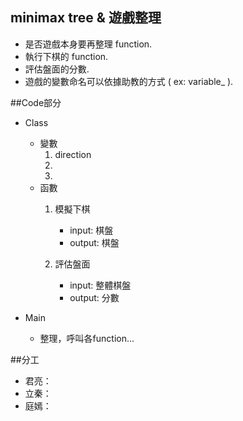## minimax tree & 遊戲整理
- 是否遊戲本身要再整理 function.
- 執行下棋的 function.
- 評估盤面的分數.
- 遊戲的變數命名可以依據助教的方式 ( ex: variable_ ).


##Code部分
- Class
  - 變數
    1. direction
    2. 
    3. 
  - 函數
    1. 模擬下棋
    	- input:  棋盤
    	- output: 棋盤

    2. 評估盤面
    	- input: 整體棋盤
    	- output: 分數

- Main
  - 整理，呼叫各function...

##分工
- 君亮：
- 立秦：
- 庭嫣：

